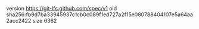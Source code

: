 version https://git-lfs.github.com/spec/v1
oid sha256:fb9d7ba33945937c1cb0c089f1ed727a2f15e080788404107e5a64aa2acc2422
size 6362
